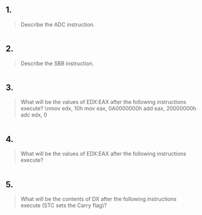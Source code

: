 ## 1.
> Describe the ADC instruction.
```
```

## 2.
> Describe the SBB instruction.
```
```

## 3.
> What will be the values of EDX:EAX after the following instructions execute?
> \nmov edx, 10h
> mov eax, 0A0000000h
> add eax, 20000000h
> adc edx, 0
```
```

## 4.
> What will be the values of EDX:EAX after the following instructions execute?
```
```

## 5.
> What will be the contents of DX after the following instructions execute (STC sets the Carry flag)?
